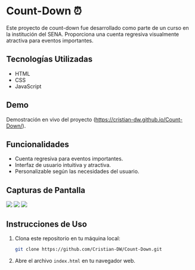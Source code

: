 # Count-Down ⏰

Este proyecto de count-down fue desarrollado como parte de un curso en la institución del SENA. Proporciona una cuenta regresiva visualmente atractiva para eventos importantes.

## Tecnologías Utilizadas

- HTML
- CSS
- JavaScript

## Demo

Demostración en vivo del proyecto (https://cristian-dw.github.io/Count-Down/).

## Funcionalidades

- Cuenta regresiva para eventos importantes.
- Interfaz de usuario intuitiva y atractiva.
- Personalizable según las necesidades del usuario.

## Capturas de Pantalla

<img src="https://github.com/Cristian-DW/layout/blob/main/conutOne.JPG" />
<img src="https://github.com/Cristian-DW/layout/blob/main/countTwo.JPG" />
<img src="https://github.com/Cristian-DW/layout/blob/main/countThree.JPG" />

## Instrucciones de Uso

1. Clona este repositorio en tu máquina local:

    ```bash
    git clone https://github.com/Cristian-DW/Count-Down.git
    ```

2. Abre el archivo `index.html` en tu navegador web.

